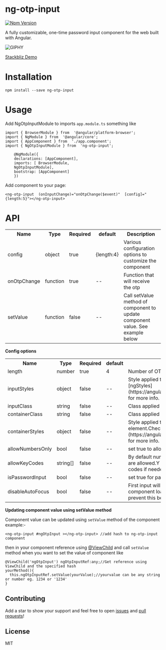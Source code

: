 # ng-otp-input
[![Npm Version](https://img.shields.io/badge/npm-v1.6.2-blue.svg)](https://www.npmjs.com/package/ng-otp-input) 

A fully customizable, one-time password input component for the web built with Angular.

![GIPHY](https://media.giphy.com/media/TdpKuX7H1KBvvR2Hpu/giphy.gif)

<a href="https://stackblitz.com/github/code-farmz/ng-otp-input" target="_blank">Stackbliz Demo</a>
# Installation
```
npm install --save ng-otp-input
```
# Usage
Add NgOtpInputModule to imports `app.module.ts` something like

    import { BrowserModule } from  '@angular/platform-browser';
    import { NgModule } from  '@angular/core';
    import { AppComponent } from  './app.component';
    import { NgOtpInputModule } from  'ng-otp-input';
    
        @NgModule({
        declarations: [AppComponent],
        imports: [ BrowserModule,
        NgOtpInputModule],
        bootstrap: [AppComponent]
        })

Add component to your page:
  
  

    <ng-otp-input  (onInputChange)="onOtpChange($event)"  [config]="{length:5}"></ng-otp-input>

# API

<table>
<tr>
<th>Name</th>
<th>Type</th>
<th>Required</th>
<th>default</th>
<th>Description</th>
</tr>
<tr>
<td>config</td>
<td>object</td>
<td>true</td>
<td>{length:4}</td>
<td>Various configuration options to customize the component</td>
</tr>
<tr>
<td>onOtpChange</td>
<td>function</td>
<td>true</td>
<td>--</td>
<td>Function that will receive the otp</td>
</tr>
<tr>
<td>setValue</td>
<td>function</td>
<td>false</td>
<td>--</td>
<td>Call setValue method of component to update component value. See example below</td>
</tr>
</table>

**Config options**
<table>
<tr>
<th>Name</th>
<th>Type</th>
<th>Required</th>
<th>default</th>
<th>Description</th>
</tr>
<tr>
<td>length</td>
<td>number</td>
<td>true</td>
<td>4</td>
<td>Number of OTP inputs to be rendered.</td>
</tr>
<tr>
<td>inputStyles</td>
<td>object</td>
<td>false</td>
<td>--</td>
<td>Style applied to each input.Check [ngStyles](https://angular.io/api/common/NgStyle) for more info.</td>
</tr>
<tr>
<td>inputClass</td>
<td>string</td>
<td>false</td>
<td>--</td>
<td>Class applied to each input.</td>
</tr>
<tr>
<td>containerClass</td>
<td>string</td>
<td>false</td>
<td>--</td>
<td>Class applied to container element.</td>
</tr>
<tr>
<td>containerStyles</td>
<td>object</td>
<td>false</td>
<td>--</td>
<td>Style applied to container element.Check [ngStyles](https://angular.io/api/common/NgStyle) for more info.</td>
</tr>
<tr>
<tr>
<td>allowNumbersOnly</td>
<td>bool</td>
<td>false</td>
<td>--</td>
<td>set true to allow only numbers as input</td>
</tr>
<td>allowKeyCodes</td>
<td>string[]</td>
<td>false</td>
<td>--</td>
<td>By default numbers alphabets and _ - are allowed.Y
ou can define other key codes if needed.</td>
</tr>
<tr>
<td>isPasswordInput</td>
<td>bool</td>
<td>false</td>
<td>--</td>
<td>set true for password type input</td>
</tr>
<tr>
<td>disableAutoFocus</td>
<td>bool</td>
<td>false</td>
<td>--</td>
<td>First input will be auto focused on component load enable this flag to prevent this behaviour</td>
</tr>
</table>

**Updating component value using setValue method**

Component value can be updated using `setValue` method of the component example:-


```<ng-otp-input #ngOtpInput ></ng-otp-input> //add hash to ng-otp-input component```

then in your component reference using [@ViewChild](https://angular.io/api/core/ViewChild) and call `setValue` method when you want to set the value of component like

```
@ViewChild('ngOtpInput') ngOtpInputRef:any;//Get reference using ViewChild and the specified hash
yourMethod(){
  this.ngOtpInputRef.setValue(yourValue);//yourvalue can be any string or number eg. 1234 or '1234'
}

```
## Contributing

Add a star to show your support and feel free to open [issues](https://github.com/code-farmz/ng-otp-input/issues/new) and [pull requests](https://github.com/code-farmz/ng-otp-input/compare)! 


## License

MIT




